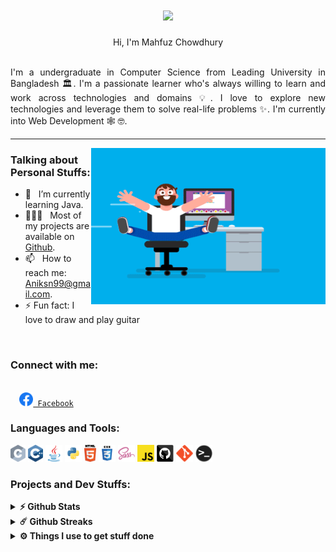 <!-- <h5 align="center">
  <code>
    <a href="https://www.facebook.com/mahfuz333" title="Facebook Profile"><img width="22" src="https://github.com/ANiK-3/images/blob/main/images/facebook.svg"> Facebook</a></code>
</h5>
-->

<h1 align="center">
  <a href="https://git.io/typing-svg">
      <img src="https://readme-typing-svg.herokuapp.com/?lines=Hello,+There!+👋;I'm+Mahfuz+Chowdhury;Nice+to+meet+you!&center=true&size=30">
  </a>
</h1>

<div align="justify">
  <p align="center"> Hi, I'm Mahfuz Chowdhury </p>
  <br>
  I'm a undergraduate in Computer Science from Leading University in Bangladesh 🏛.
  I'm a passionate learner who's always willing to learn and work across technologies and domains 💡.
  I love to explore new technologies and leverage them to solve real-life problems ✨. 
  I'm currently into Web Development 🕸️ 🤓.
</div>
<hr>
<img align="right" height="250" width="375" alt="" src="https://github.com/ANiK-3/images/blob/main/images/coder.gif"/>
 
### Talking about Personal Stuffs:

- 🚀 &nbsp; I’m currently learning Java.
- 👨🏻‍💻 &nbsp; Most of my projects are available on [Github](https://github.com/ANiK-3).
- 📫 &nbsp; How to reach me: Aniksn99@gmail.com.
- ⚡ Fun fact: I love to draw and play guitar
<br>

### Connect with me:
 <code>
  <a href="https://www.facebook.com/mahfuz333" title="Facebook Profile"><img width="22" src="https://github.com/ANiK-3/images/blob/main/images/facebook-2.svg"> Facebook</a></code>
<br>

### Languages and Tools:

<code><img height="27" src="https://raw.githubusercontent.com/ANiK-3/images/4e6f1b7df4bc8efbd77892ca36f723bb708801b8/images/c.svg?token=ARAJC5ITP32GV2APKU4JLZDBLM27O" alt="c"></code>
<code><img height="27" src="https://raw.githubusercontent.com/ANiK-3/images/929ad23b1a3be41ff722f888927ac4136dc9f271/images/cpp.svg?token=ARAJC5IBP3WMQCY55HNNDS3BLM5KY" alt="cpp"></code>
<code><img height="27" src="https://raw.githubusercontent.com/ANiK-3/images/929ad23b1a3be41ff722f888927ac4136dc9f271/images/java-original.svg?token=ARAJC5KW2ESJC7APSZVTOYTBLM4YY" alt="java"></code>
<code><img height="27" src="https://raw.githubusercontent.com/github/explore/80688e429a7d4ef2fca1e82350fe8e3517d3494d/topics/python/python.png" alt="python"></code>
<code><img height="27" src="https://github.com/ANiK-3/images/blob/main/images/html5.svg" alt="html"></code>
<code><img height="27" src="https://raw.githubusercontent.com/ANiK-3/images/929ad23b1a3be41ff722f888927ac4136dc9f271/images/css.svg?token=ARAJC5MYHRFRF5V7SRGCWILBLM5QW" alt="css"></code>
<code><img height="27" src="https://raw.githubusercontent.com/ANiK-3/images/929ad23b1a3be41ff722f888927ac4136dc9f271/images/sass.svg?token=ARAJC5K3VRY24JS62HVU2M3BLM5NK" alt="sass"></code>
<code><img height="27" src="https://raw.githubusercontent.com/ANiK-3/images/929ad23b1a3be41ff722f888927ac4136dc9f271/images/javascript.svg?token=ARAJC5LVVT6EAE4IFJJBUWDBLM5O6" alt="javascript"></code>
<code><img height="27" src="https://raw.githubusercontent.com/ANiK-3/images/929ad23b1a3be41ff722f888927ac4136dc9f271/images/github.svg?token=ARAJC5LFFSWDLX3GYUIN4PLBLM5BA" alt="github"></code>
<code><img height="27" src="https://raw.githubusercontent.com/ANiK-3/images/929ad23b1a3be41ff722f888927ac4136dc9f271/images/git-original.svg?token=ARAJC5IJKJH7PE2YSYUMQ3DBLM45E" alt="git"></code>
<code><img height="27" src="https://raw.githubusercontent.com/github/explore/80688e429a7d4ef2fca1e82350fe8e3517d3494d/topics/terminal/terminal.png" alt="terminal"></code>

### Projects and Dev Stuffs:

<details>	
  <summary><b>⚡ Github Stats</b></summary>

  <br />
  <img height="180em" src="https://github-readme-stats.vercel.app/api?username=ANiK-3&show_icons=true&hide_border=true&&count_private=true&include_all_commits=true" />
  <img height="180em" src="https://github-readme-stats.vercel.app/api/top-langs/?username=ANiK-3&exclude_repo=KNN-Image-Classification&show_icons=true&hide_border=true&layout=compact&langs_count=8"/>
</details>

<details>	
  <summary><b>☄️ Github Streaks</b></summary>

  <br />
  <img height="180em" src="https://github-readme-streak-stats.herokuapp.com/?user=ANiK-3&hide_border=true" />
</details>
 
<details>	
  <br />
  <summary><b>⚙️ Things I use to get stuff done</b></summary>
  	<ul>
  	    <li><b>OS:</b> Arch Linux</li>
	    <li><b>Laptop: </b> Lenovo Ideapad 310 80TU</li>
  	    <li><b>Browser: </b> Firefox Web Browser</li>
	    <li><b>Terminal: </b> ZSH</li>
	    <li><b>Code Editor:</b> VSCode</li>
	    <br />
	</ul>	
</details>   
